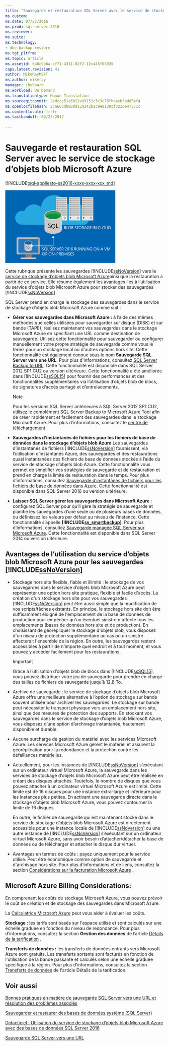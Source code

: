 ```yaml
---
title: "Sauvegarde et restauration SQL Server avec le service de stockage d’objets blob Microsoft Azure | Microsoft Docs"
ms.custom: 
ms.date: 07/25/2016
ms.prod: sql-server-2016
ms.reviewer: 
ms.suite: 
ms.technology:
- dbe-backup-restore
ms.tgt_pltfrm: 
ms.topic: article
ms.assetid: 6a0c9b6a-cf71-4311-82f2-12c445f63935
caps.latest.revision: 41
author: MikeRayMSFT
ms.author: mikeray
manager: jhubbard
ms.workload: On Demand
ms.translationtype: Human Translation
ms.sourcegitcommit: 2edcce51c6822a89151c3c3c76fbaacb5edd54f4
ms.openlocfilehash: 2ca66cdb80dd12a242b2c9e8130cf3236e47371c
ms.contentlocale: fr-fr
ms.lasthandoff: 06/22/2017

---
```

# <a name="sql-server-backup-and-restore-with-microsoft-azure-blob-storage-service"></a>Sauvegarde et restauration SQL Server avec le service de stockage d’objets blob Microsoft Azure
[!INCLUDE[tsql-appliesto-ss2016-xxxx-xxxx-xxx_md](../../includes/tsql-appliesto-ss2016-xxxx-xxxx-xxx-md.md)]

  ![Graphique de sauvegarde vers le service de stockage d’objets blob Azure](../../relational-databases/backup-restore/media/backup-to-azure-blob-graphic.png "Graphique de sauvegarde vers le service de stockage d’objets blob Azure")  
  
 Cette rubrique présente les sauvegardes [!INCLUDE[ssNoVersion](../../includes/ssnoversion-md.md)] vers le [service de stockage d’objets blob Microsoft Azure](http://www.windowsazure.com/develop/net/how-to-guides/blob-storage/)ainsi que la restauration à partir de ce service. Elle résume également les avantages liés à l’utilisation du service d’objets blob Microsoft Azure pour stocker des sauvegardes [!INCLUDE[ssNoVersion](../../includes/ssnoversion-md.md)] .  
  
 SQL Server prend en charge le stockage des sauvegardes dans le service de stockage d’objets blob Microsoft Azure comme suit :  
  
-   **Gérer vos sauvegardes dans Microsoft Azure :** à l’aide des mêmes méthodes que celles utilisées pour sauvegarder sur disque (DISK) et sur bande (TAPE), réalisez maintenant vos sauvegardes dans le stockage Microsoft Azure en spécifiant une URL comme destination de sauvegarde. Utilisez cette fonctionnalité pour sauvegarder ou configurer manuellement votre propre stratégie de sauvegarde comme vous le feriez pour un stockage local ou d'autres options hors site. Cette fonctionnalité est également connue sous le nom **Sauvegarde SQL Server vers une URL**. Pour plus d'informations, consultez [SQL Server Backup to URL](../../relational-databases/backup-restore/sql-server-backup-to-url.md). Cette fonctionnalité est disponible dans SQL Server 2012 SP1 CU2 ou version ultérieure. Cette fonctionnalité a été améliorée dans [!INCLUDE[ssSQL15](../../includes/sssql15-md.md)] pour fournir des performances et des fonctionnalités supplémentaires via l’utilisation d’objets blob de blocs, de signatures d’accès partagé et d’entrelacements.  
  
    > [!NOTE]  
    >  Pour les versions SQL Server antérieures à SQL Server 2012 SP1 CU2, utilisez le complément SQL Server Backup to Microsoft Azure Tool afin de créer rapidement et facilement des sauvegardes dans le stockage Microsoft Azure. Pour plus d'informations, consultez le [centre de téléchargement](http://go.microsoft.com/fwlink/?LinkID=324399).  
  
-   **Sauvegardes d’instantanés de fichiers pour les fichiers de base de données dans le stockage d’objets blob Azure** Les sauvegardes d’instantanés de fichiers [!INCLUDE[ssNoVersion](../../includes/ssnoversion-md.md)] fournissent, via l’utilisation d’instantanés Azure, des sauvegardes et des restaurations quasi instantanées des fichiers de base de données stockés à l’aide du service de stockage d’objets blob Azure. Cette fonctionnalité vous permet de simplifier vos stratégies de sauvegarde et de restauration et prend en charge la limite de restauration dans le temps. Pour plus d’informations, consultez [Sauvegarde d’instantanés de fichiers pour les fichiers de base de données dans Azure](../../relational-databases/backup-restore/file-snapshot-backups-for-database-files-in-azure.md). Cette fonctionnalité est disponible dans SQL Server 2016 ou version ultérieure.  
  
-   **Laisser SQL Server gérer les sauvegardes dans Microsoft Azure :** configurez SQL Server pour qu’il gère la stratégie de sauvegarde et planifie les sauvegardes d’une seule ou de plusieurs bases de données, ou définissez les valeurs par défaut au niveau de l’instance. Cette fonctionnalité s’appelle **[!INCLUDE[ss_smartbackup](../../includes/ss-smartbackup-md.md)]**. Pour plus d’informations, consultez [Sauvegarde managée SQL Server sur Microsoft Azure](../../relational-databases/backup-restore/sql-server-managed-backup-to-microsoft-azure.md). Cette fonctionnalité est disponible dans SQL Server 2014 ou version ultérieure.  
  
## <a name="benefits-of-using-the-microsoft-azure-blob-service-for-includessnoversionincludesssnoversion-mdmd-backups"></a>Avantages de l’utilisation du service d’objets blob Microsoft Azure pour les sauvegardes [!INCLUDE[ssNoVersion](../../includes/ssnoversion-md.md)]  
  
-   Stockage hors site flexible, fiable et illimité : le stockage de vos sauvegardes dans le service d’objets blob Microsoft Azure peut représenter une option hors site pratique, flexible et facile d'accès. La création d'un stockage hors site pour vos sauvegardes [!INCLUDE[ssNoVersion](../../includes/ssnoversion-md.md)] peut être aussi simple que la modification de vos scripts/tâches existants. En principe, le stockage hors site doit être suffisamment éloigné de l'emplacement de la base de données de production pour empêcher qu'un éventuel sinistre n'affecte tous les emplacements (bases de données hors site et de production). En choisissant de géorépliquer le stockage d'objets blob, vous disposez d'un niveau de protection supplémentaire au cas où un sinistre affecterait l'ensemble de la région. En outre, les sauvegardes restent accessibles à partir de n'importe quel endroit et à tout moment, et vous pouvez y accéder facilement pour les restaurations.  
  
    > [!IMPORTANT]  
    >  Grâce à l’utilisation d’objets blob de blocs dans [!INCLUDE[ssSQL15](../../includes/sssql15-md.md)], vous pouvez distribuer votre jeu de sauvegarde pour prendre en charge des tailles de fichiers de sauvegarde jusqu’à 12,8 To.  
  
-   Archive de sauvegarde : le service de stockage d’objets blob Microsoft Azure offre une meilleure alternative à l’option de stockage sur bande souvent utilisée pour archiver les sauvegardes. Le stockage sur bande peut nécessiter le transport physique vers un emplacement hors site, ainsi que des mesures de protection des supports. En stockant vos sauvegardes dans le service de stockage d’objets blob Microsoft Azure, vous disposez d’une option d’archivage instantanée, hautement disponible et durable.  
  
-   Aucune surcharge de gestion du matériel avec les services Microsoft Azure. Les services Microsoft Azure gèrent le matériel et assurent la géoréplication pour la redondance et la protection contre les défaillances matérielles.  
  
-   Actuellement, pour les instances de [!INCLUDE[ssNoVersion](../../includes/ssnoversion-md.md)] s’exécutant sur un ordinateur virtuel Microsoft Azure, la sauvegarde dans les services de stockage d’objets blob Microsoft Azure peut être réalisée en créant des disques attachés. Toutefois, le nombre de disques que vous pouvez attacher à un ordinateur virtuel Microsoft Azure est limité. Cette limite est de 16 disques pour une instance extra-large et inférieure pour les instances plus petites. En activant une sauvegarde directe dans le stockage d’objets blob Microsoft Azure, vous pouvez contourner la limite de 16 disques.  
  
     En outre, le fichier de sauvegarde qui est maintenant stocké dans le service de stockage d’objets blob Microsoft Azure est directement accessible pour une instance locale de [!INCLUDE[ssNoVersion](../../includes/ssnoversion-md.md)] ou une autre instance de [!INCLUDE[ssNoVersion](../../includes/ssnoversion-md.md)] s’exécutant sur un ordinateur virtuel Microsoft Azure, sans avoir besoin d’attacher/détacher la base de données ou de télécharger et attacher le disque dur virtuel.  
  
-   Avantages en termes de coûts : payez uniquement pour le service utilisé. Peut être économique comme option de sauvegarde et d'archivage hors site. Pour plus d’informations et de liens, consultez la section [Considérations sur la facturation Microsoft Azure](#Billing) .  
  
##  <a name="Billing"></a> Microsoft Azure Billing Considerations:  
 En comprenant les coûts de stockage Microsoft Azure, vous pouvez prévoir le coût de création et de stockage des sauvegardes dans Microsoft Azure.  
  
 La [Calculatrice Microsoft Azure](http://go.microsoft.com/fwlink/?LinkId=277060) peut vous aider à évaluer les coûts.  
  
 **Stockage :** les tarifs sont basés sur l'espace utilisé et sont calculés sur une échelle graduée en fonction du niveau de redondance. Pour plus d’informations, consultez la section **Gestion des données** de l’article [Détails de la tarification](http://go.microsoft.com/fwlink/?LinkId=277059) .  
  
 **Transferts de données :** les transferts de données entrants vers Microsoft Azure sont gratuits. Les transferts sortants sont facturés en fonction de l'utilisation de la bande passante et calculés selon une échelle graduée spécifique à la région. Pour plus d'informations, consultez la section [Transferts de données](http://go.microsoft.com/fwlink/?LinkId=277061) de l'article Détails de la tarification.  
  
## <a name="see-also"></a>Voir aussi  

[Bonnes pratiques en matière de sauvegarde SQL Server vers une URL et résolution des problèmes associés](../../relational-databases/backup-restore/sql-server-backup-to-url-best-practices-and-troubleshooting.md)   

[Sauvegarder et restaurer des bases de données système &#40;SQL Server&#41;](../../relational-databases/backup-restore/back-up-and-restore-of-system-databases-sql-server.md)   

[Didacticiel : Utilisation du service de stockage d’objets blob Microsoft Azure avec des bases de données SQL Server 2016](../tutorial-use-azure-blob-storage-service-with-sql-server-2016.md)

[Sauvegarde SQL Server vers une URL](../../relational-databases/backup-restore/sql-server-backup-to-url.md)  
  
  

